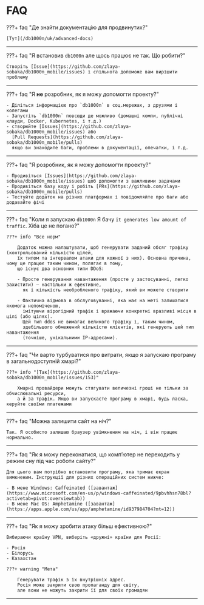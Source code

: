 # FAQ

???+ faq "Де знайти документацію для продвинутих?"

    [Тут](/db1000n/uk/advanced-docs)

---

???+ faq "Я встановив `db1000n` але щось працює не так. Що робити?"

    Створіть [Issue](https://github.com/zlaya-sobaka/db1000n_mobile/issues) і спільнота допоможе вам вирішити проблему

---

???+ faq "Я **не** розробник, як я можу допомогти проекту?"

    - Діліться інформацією про `db1000n` в соц.мережах, з друзями і колегами
    - Запустіть `db1000n` повсюди де можливо (домашні компи, публічні клауди, Docker, Kubernetes, і т.д.)
    - створюйте [Issues](https://github.com/zlaya-sobaka/db1000n_mobile/issues) або
      [Pull Requests](https://github.com/zlaya-sobaka/db1000n_mobile/pulls)
      якщо ви знаходите баги, проблеми в документації, опечатки, і т.д.

---

???+ faq "Я розробник, як я можу допомогти проекту?"

    - Продивіться [Issues](https://github.com/zlaya-sobaka/db1000n_mobile/issues) щоб допомогти з важливими задачами
    - Продивіться базу коду і робіть [PRs](https://github.com/zlaya-sobaka/db1000n_mobile/pulls)
    - Тестуйте додаток на різних платформах і повідомляйте про баги або додавайте фічі

---

???+ faq "Коли я запускаю `db1000n` Я бачу `it generates low amount of traffic`. Хіба це не погано?"

    ???+ info "Все норм"

        Додаток можна налаштувати, щоб генерувати заданий обсяг трафіку (контрольований кількістю цілей,
        їх типом та інтервалом атаки для кожної з них). Основна причина, чому це працює таким чином, полягає в тому,
        що існує два основних типи DDoS:

        - Просте генерування навантаження (просте у застосуванні, легко захистити) – настільки ж ефективне,
          як і кількість необробленого трафіку, який ви можете створити

        - Фактична відмова в обслуговуванні, яка має на меті залишатися якомога непоміченою,
          імітуючи вірогідний трафік і вражаючи конкретні вразливі місця в цілі (або цілях).
          Цей тип ddos не вимагає великого трафіку і, таким чином,
          здебільшого обмежений кількістю клієнтів, які генерують цей тип навантаження
          (точніше, унікальними IP-адресами).

---

???+ faq "Чи варто турбуватися про витрати, якщо я запускаю програму в загальнодоступній хмарі?"

    ???+ info "[Так](https://github.com/zlaya-sobaka/db1000n_mobile/issues/153)"

        Хмарні провайдери можуть стягувати величезні гроші не тільки за обчислювальні ресурси,
        а й за трафік. Якщо ви запускаєте програму в хмарі, будь ласка, керуйте своїми платежами

---

???+ faq "Можна залишити сайт на ніч?"

    Так. Я особисто залишаю браузер увімкненим на ніч, і він працює нормально.

---

???+ faq "Як я можу переконатися, що комп’ютер не переходить у режим сну під час роботи сайту?"

    Для цього вам потрібно встановити програму, яка тримає екран вимкненим. Інструкції для різних операційних систем нижче:

    - В мене Windows: Caffeinated ([завантаж](https://www.microsoft.com/en-us/p/windows-caffeinated/9pbvhhsn78bl?activetab=pivot:overviewtab))
    - В мене Mac OS: Amphetamine ([завантаж](https://apps.apple.com/us/app/amphetamine/id937984704?mt=12))

---

???+ faq "Як я можу зробити атаку більш ефективною?"

    Вибираючи країну VPN, виберіть «дружні» країни для Росії:

    - Росія
    - Білорусь
    - Казахстан

    ???+ warning "Мета"

        Генерувати трафік з їх внутрішніх адрес.
        Росія може закрити свою пропаганду для світу,
        але вони не можуть закрити її для своїх громадян

---
